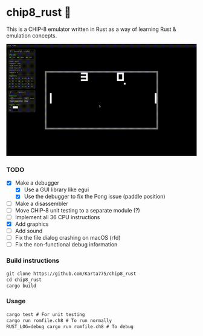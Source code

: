 # chip8_rust 👾

This is a CHIP-8 emulator written in Rust as a way of learning Rust & emulation concepts.

<!-- ![](img/screen_ibm.png) -->
![chip8_rust playing pong](img/pong.gif)

### TODO
* [x] Make a debugger
  * [x] Use a GUI library like egui
  * [x] Use the debugger to fix the Pong issue (paddle position)
* [ ] Make a disassembler
* [ ] Move CHIP-8 unit testing to a separate module (?)
* [ ] Implement all 36 CPU instructions
* [x] Add graphics
* [ ] Add sound
* [ ] Fix the file dialog crashing on macOS (rfd)
* [ ] Fix the non-functional debug information

### Build instructions
```shell
git clone https://github.com/Karta775/chip8_rust
cd chip8_rust
cargo build
```

### Usage
```shell
cargo test # For unit testing
cargo run romfile.ch8 # To run normally
RUST_LOG=debug cargo run romfile.ch8 # To debug
```
